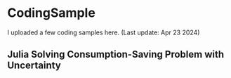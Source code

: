 # CodingSample

I uploaded a few coding samples here. (Last update: Apr 23 2024)

## Julia Solving Consumption-Saving Problem with Uncertainty